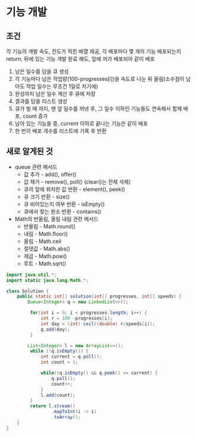 # 기능 개발
## 조건
각 기능의 개발 속도, 진도가 적힌 배열 제공, 각 배포마다 몇 개의 기능 배포되는지 return, 뒤에 있는 기능 개발 완료 해도, 앞에 꺼가 배포되야 같이 배포

1. 남은 일수를 담을 큐 생성
2. 각 기능마다 남은 작업량(100-progresses[i])을 속도로 나눈 뒤 올림(소수점이 남아도 작업 일수는 무조건 1일로 치기에)
3. 완성까지 남은 일수 계산 후 큐에 저장
4. 결과를 담을 리스트 생성
5. 큐가 빌 때 까지, 맨 앞 일수를 꺼낸 후, 그 일수 이하인 기능들도 연속해서 함께 배포, count 증가
6. 남아 있는 기능들 중, current 이하로 끝나는 기능은 같이 배포
7. 한 번의 배포 개수를 리스트에 기록 후 반환

## 새로 알게된 것
- queue 관련 메서드
    - 값 추가 - add(), offer()
    - 값 제거 - remove(), poll() (clear()는 전체 삭제)
    - 큐의 앞에 위치한 값 반환 - element(), peek()
    - 큐 크기 반환 - size()
    - 큐 비어있는지 여부 반환 - isEmpty()
    - 큐에서 찾는 원소 반환 - contains()
- Math의 반올림, 올림 내림 관련 메서드
    - 반올림 - Math.round()
    - 내림 - Math.floor()
    - 올림 - Math.ceil
    - 절댓값 - Math.abs()
    - 제곱 - Math.pow()
    - 루트 - Math.sqrt()

```java
import java.util.*;
import static java.lang.Math.*;

class Solution {
    public static int[] solution(int[] progresses, int[] speeds) {
        Queue<Integer> q = new LinkedList<>();

         for(int i = 0; i < progresses.length; i++) {
             int r = 100 -progresses[i];
             int day = (int) ceil((double) r/speeds[i]);
             q.add(day);
         }

        List<Integer> l = new ArrayList<>();
         while (!q.isEmpty()) {
             int current = q.poll();
             int count = 1;

             while(!q.isEmpty() && q.peek() <= current) {
                 q.poll();
                 count++;
             }
             l.add(count);
         }
         return l.stream()
                 .mapToInt(i -> i)
                 .toArray();
    }
}
```